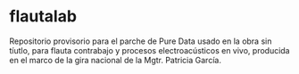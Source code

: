 # flautalab

Repositorio provisorio para el parche de Pure Data usado en la obra sin tíutlo, para flauta contrabajo y procesos electroacústicos en vivo, producida en el marco de la gira nacional de la Mgtr. Patricia García.